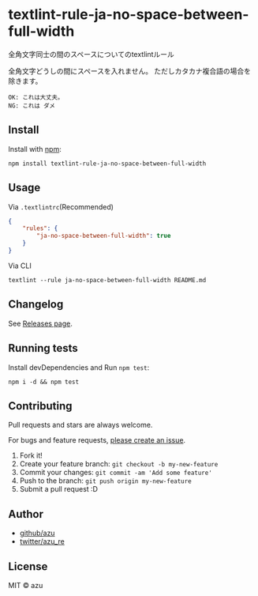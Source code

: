 # textlint-rule-ja-no-space-between-full-width

全角文字同士の間のスペースについてのtextlintルール

全角文字どうしの間にスペースを入れません。
ただしカタカナ複合語の場合を除きます。

    OK: これは大丈夫。
    NG: これは ダメ

## Install

Install with [npm](https://www.npmjs.com/):

    npm install textlint-rule-ja-no-space-between-full-width

## Usage

Via `.textlintrc`(Recommended)

```json
{
    "rules": {
        "ja-no-space-between-full-width": true
    }
}
```

Via CLI

```
textlint --rule ja-no-space-between-full-width README.md
```


## Changelog

See [Releases page](https://github.com/textlint-ja/textlint-rule-spacing/releases).

## Running tests

Install devDependencies and Run `npm test`:

    npm i -d && npm test

## Contributing

Pull requests and stars are always welcome.

For bugs and feature requests, [please create an issue](https://github.com/textlint-ja/textlint-rule-spacing/issues).

1. Fork it!
2. Create your feature branch: `git checkout -b my-new-feature`
3. Commit your changes: `git commit -am 'Add some feature'`
4. Push to the branch: `git push origin my-new-feature`
5. Submit a pull request :D

## Author

- [github/azu](https://github.com/azu)
- [twitter/azu_re](https://twitter.com/azu_re)

## License

MIT © azu
